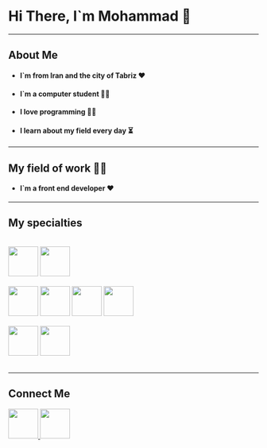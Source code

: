 <h1>Hi There, I`m Mohammad 👋</h2>

<hr>

<h2>About Me</h2>

- <h4>I`m from Iran and the city of Tabriz ❤</h4>
- <h4>I`m a computer student 👨‍🎓</h4>
- <h4>I love programming 👨‍💻</h4>
- <h4>I learn about my field every day ⏳</h4>

<hr>

<h2>My field of work 👨‍💻</h2>

- <h4>I`m a front end developer ❤</h4>

<hr>

<h2>My specialties</h2>

<br>

<div width="100%">

  <div>
    <img src="https://github.com/mmd-web/mmd-web/blob/main/img/icons8-js-96.png?raw=true" width="60px" />
    <img src="https://github.com/mmd-web/mmd-web/blob/main/img/icons8-react-a-javascript-library-for-building-user-interfaces-96.png?raw=true" width="60px" />
  </div>
  <br>
  <div>
    <img src="https://github.com/mmd-web/mmd-web/blob/main/img/icons8-html-96.png?raw=true" width="60px" />
    <img src="https://github.com/mmd-web/mmd-web/blob/main/img/icons8-css-96.png?raw=true" width="60px" />
    <img src="https://github.com/mmd-web/mmd-web/blob/main/img/icons8-bootstrap-96.png?raw=true" width="60px" />
    <img src="https://github.com/mmd-web/mmd-web/blob/main/img/icons8-tailwind-css-96.png?raw=true" width="60px" />
  </div>
  <br>
  <div>
    <img src="https://github.com/mmd-web/mmd-web/blob/main/img/icons8-figma-96.png?raw=true" width="60px" />
    <img src="https://github.com/mmd-web/mmd-web/blob/main/img/icons8-git-96.png?raw=true" width="60px" />
  </div>
  <br>

</div>

<hr>

<h2>Connect Me</h2>

<div width="100%">
<a href = "https://www.instagram.com/mmd_78_pv" >
  <img src = "https://github.com/mmd-web/mmd-web/blob/main/img/icons8-instagram-96.png?raw=true" width="60px"/>
</a>
<a href = "https://t.me/mmd_qm_78" >
  <img src = "https://github.com/mmd-web/mmd-web/blob/main/img/icons8-telegram-96.png?raw=true" width="60px"/>
</a>
</div>
